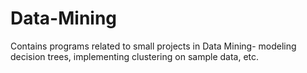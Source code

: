# Data-Mining
Contains programs related to small projects in Data Mining- modeling decision trees, implementing clustering on sample data, etc.
